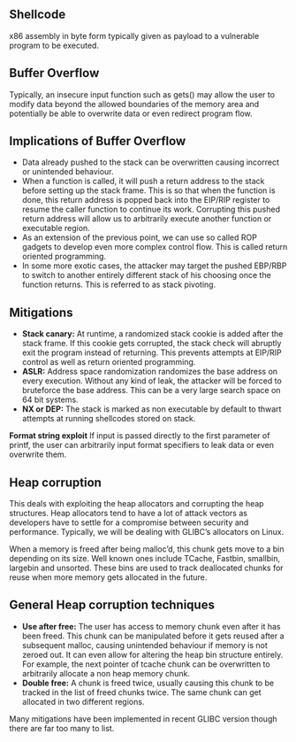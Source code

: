 ## **Shellcode**
x86 assembly in byte form typically given as payload to a vulnerable program to be executed.

## **Buffer Overflow**
Typically, an insecure input function such as gets() may allow the user to modify data
beyond the allowed boundaries of the memory area and potentially be able to overwrite data or even
redirect program flow.

## Implications of Buffer Overflow 
- Data already pushed to the stack can be overwritten causing incorrect or unintended behaviour.
- When a function is called, it will push a return address to the stack before setting up the stack
frame. This is so that when the function is done, this return address is popped back into the
EIP/RIP register to resume the caller function to continue its work. Corrupting this pushed return
address will allow us to arbitrarily execute another function or executable region.
- As an extension of the previous point, we can use so called ROP gadgets to develop even more
complex control flow. This is called return oriented programming.
- In some more exotic cases, the attacker may target the pushed EBP/RBP to switch to another
entirely different stack of his choosing once the function returns. This is referred to as stack
pivoting.

## Mitigations
- **Stack canary:** At runtime, a randomized stack cookie is added after the stack frame. If this cookie
gets corrupted, the stack check will abruptly exit the program instead of returning. This prevents
attempts at EIP/RIP control as well as return oriented programming.
- **ASLR:** Address space randomization randomizes the base address on every execution. Without
any kind of leak, the attacker will be forced to bruteforce the base address. This can be a very
large search space on 64 bit systems.
- **NX or DEP:** The stack is marked as non executable by default to thwart attempts at running
shellcodes stored on stack.

**Format string exploit**
If input is passed directly to the first parameter of printf, the user can arbitrarily
input format specifiers to leak data or even overwrite them.
<br />

## **Heap corruption**

This deals with exploiting the heap allocators and corrupting the heap structures. Heap
allocators tend to have a lot of attack vectors as developers have to settle for a compromise between
security and performance. Typically, we will be dealing with GLIBC’s allocators on Linux.

When a memory is freed after being malloc’d, this chunk gets move to a bin depending on its size. Well
known ones include TCache, Fastbin, smallbin, largebin and unsorted. These bins are used to track
deallocated chunks for reuse when more memory gets allocated in the future.

## General Heap corruption techniques
- **Use after free:** The user has access to memory chunk even after it has been freed. This chunk
can be manipulated before it gets reused after a subsequent malloc, causing unintended
behaviour if memory is not zeroed out. It can even allow for altering the heap bin structure
entirely. For example, the next pointer of tcache chunk can be overwritten to arbitrarily allocate
a non heap memory chunk.
- **Double free:** A chunk is freed twice, usually causing this chunk to be tracked in the list of freed
chunks twice. The same chunk can get allocated in two different regions.

Many mitigations have been implemented in recent GLIBC version though there are far too many to list.
